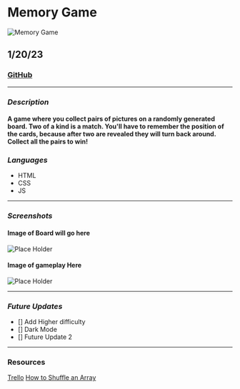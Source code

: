 # Memory Game
![Memory Game](https://i.ibb.co/4NnFgSs/memory.png)  

## 1/20/23

### [GitHub](https://github.com/AdamMontemurro/)
***

### ***Description***
#### A game where you collect pairs of pictures on a randomly generated board. Two of a kind is a match. You'll have to remember the position of the cards, because after two are revealed they will turn back around. Collect all the pairs to win! 

### ***Languages***
* HTML
* CSS
* JS

***

### ***Screenshots*** 

#### Image of Board will go here
![Place Holder](https://via.placeholder.com/300) 

#### Image of gameplay Here
![Place Holder](https://via.placeholder.com/300) 

***

### ***Future Updates***
- [] Add Higher difficulty
- [] Dark Mode
- [] Future Update 2

***

### Resources 
[Trello](https://trello.com/b/9Vmuzk0r/project-1)
[How to Shuffle an Array](https://www.tutorialspoint.com/How-to-randomize-shuffle-a-JavaScript-array)
